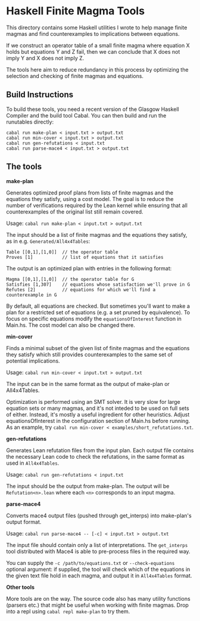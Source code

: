 # Haskell Finite Magma Tools

This directory contains some Haskell utilities I wrote to help manage finite
magmas and find counterexamples to implications between equations.

If we construct an operator table of a small finite magma where equation X
holds but equations Y and Z fail, then we can conclude that X does not imply Y
and X does not imply Z.

The tools here aim to reduce redundancy in this process by optimizing the
selection and checking of finite magmas and equations.

## Build Instructions

To build these tools, you need a recent version of the Glasgow Haskell Compiler
and the build tool Cabal. You can then build and run the runutables directly:

```
cabal run make-plan < input.txt > output.txt
cabal run min-cover < input.txt > output.txt
cabal run gen-refutations < input.txt
cabal run parse-mace4 < input.txt > output.txt
```

## The tools

**make-plan**

Generates optimized proof plans from lists of finite magmas and the equations they
satisfy, using a cost model. The goal is to reduce the number of verifications
required by the Lean kernel while ensuring that all counterexamples of the original
list still remain covered.

Usage: `cabal run make-plan < input.txt > output.txt`


The input should be a list of finite magmas and the equations they satisfy,
as in e.g. `Generated/All4x4Tables`:

```
Table [[0,1],[1,0]]  // the operator table
Proves [1]           // list of equations that it satisfies
```

The output is an optimized plan with entries in the following format:

```
Magma [[0,1],[1,0]]  // the operator table for G
Satisfies [1,307]    // equations whose satisfaction we'll prove in G
Refutes [2]          // equations for which we'll find a counterexample in G
```


By default, all equations are checked. But sometimes you'll want to make a plan
for a restricted set of equations (e.g. a set pruned by equivalence). To focus
on specific equations modify the `equationsOfInterest` function in Main.hs.
The cost model can also be changed there.

**min-cover**

Finds a minimal subset of the given list of finite magmas and the equations they
satisfy which still provides counterexamples to the same set of potential
implications.

Usage: `cabal run min-cover < input.txt > output.txt`

The input can be in the same format as the output of make-plan or All4x4Tables.

Optimization is performed using an SMT solver. It is very slow for large equation
sets or many magmas, and it's not inteded to be used on full sets of either.
Instead, it's mostly a useful ingredient for other heuristics. Adjust
equationsOfInterest in the configuration section of Main.hs before running.
As an example, try `cabal run min-cover < examples/short_refutations.txt`.

**gen-refutations**

Generates Lean refutation files from the input plan. Each output file contains
the necessary Lean code to check the refutations, in the same format as used in
`All4x4Tables`.

Usage: `cabal run gen-refutations < input.txt`

The input should be the output from make-plan. The output will be `Refutation<n>.lean`
where each `<n>` corresponds to an input magma.

**parse-mace4**

Converts mace4 output files (pushed through get_interps) into make-plan's
output format.

Usage: `cabal run parse-mace4 -- [-c] < input.txt > output.txt`

The input file should contain only a list of interpretations. The `get_interps`
tool distributed with Mace4 is able to pre-process files in the required way.

You can supply the `-c /path/to/equations.txt` or `--check-equations` optional
argument: if supplied, the tool will check which of the equations in the given
text file hold in each magma, and output it in `All4x4Tables` format.

**Other tools**

More tools are on the way. The source code also has many utility functions
(parsers etc.) that might be useful when working with finite magmas. Drop into a
repl using `cabal repl make-plan` to try them.
